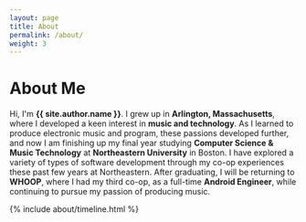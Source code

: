 ```yaml
---
layout: page
title: About
permalink: /about/
weight: 3
---
```


# **About Me**

Hi, I'm **{{ site.author.name }}**. I grew up in **Arlington, Massachusetts**, where I developed a keen interest in **music and technology**. As I learned to produce electronic music and program, these passions developed further, and now I am finishing up my final year studying **Computer Science & Music Technology** at **Northeastern University** in Boston. I have explored a variety of types of software development through my co-op experiences these past few years at Northeastern. After graduating, I will be returning to **WHOOP**, where I had my third co-op, as a full-time **Android Engineer**, while continuing to pursue my passion of producing music.

<!--
<div class="row">
{% include about/skills.html title="Programming Skills" source=site.data.programming-skills %}
{% include about/skills.html title="Other Skills" source=site.data.other-skills %}
</div>
-->

<div class="row">
{% include about/timeline.html %}
</div>
